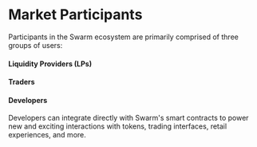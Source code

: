 # Market Participants

Participants in the Swarm ecosystem are primarily comprised of three groups of users:

#### Liquidity Providers (LPs)

#### Traders

#### Developers

Developers can integrate directly with Swarm's smart contracts to power new and exciting interactions with tokens, trading interfaces, retail experiences, and more.
